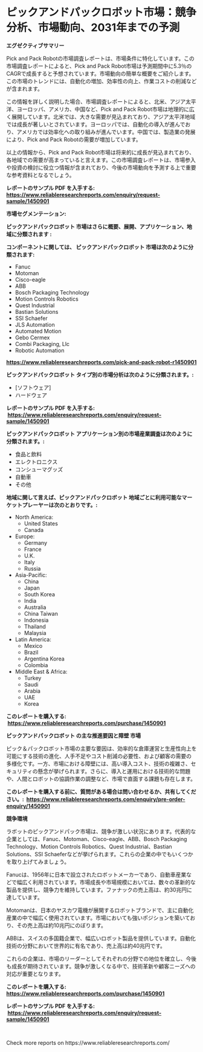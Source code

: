 <p><h1>ピックアンドパックロボット市場：競争分析、市場動向、2031年までの予測</h1></p><p><strong>エグゼクティブサマリー</strong></p>
<p><p>Pick and Pack Robotの市場調査レポートは、市場条件に特化しています。この市場調査レポートによると、Pick and Pack Robot市場は予測期間中に5.3％のCAGRで成長すると予想されています。市場動向の簡単な概要をご紹介します。この市場のトレンドには、自動化の増加、効率性の向上、作業コストの削減などが含まれます。</p><p>この情報を詳しく説明した場合、市場調査レポートによると、北米、アジア太平洋、ヨーロッパ、アメリカ、中国など、Pick and Pack Robot市場は地理的に広く展開しています。北米では、大きな需要が見込まれており、アジア太平洋地域では成長が著しいとされています。ヨーロッパでは、自動化の導入が進んでおり、アメリカでは効率化への取り組みが進んでいます。中国では、製造業の発展により、Pick and Pack Robotの需要が増加しています。</p><p>以上の情報から、Pick and Pack Robot市場は将来的に成長が見込まれており、各地域での需要が高まっていると言えます。この市場調査レポートは、市場参入や投資の検討に役立つ情報が含まれており、今後の市場動向を予測する上で重要な参考資料となるでしょう。</p></p>
<p><strong>レポートのサンプル PDF を入手する: <a href="https://www.reliableresearchreports.com/enquiry/request-sample/1450901">https://www.reliableresearchreports.com/enquiry/request-sample/1450901</a></strong></p>
<p><strong>市場セグメンテーション:</strong></p>
<p><strong> ピックアンドパックロボット 市場はさらに概要、展開、アプリケーション、地域に分類されます :</strong></p>
<p><strong>コンポーネントに関しては、 ピックアンドパックロボット 市場は次のように分類されます: &nbsp;</strong></p>
<p><ul><li>Fanuc</li><li>Motoman</li><li>Cisco-eagle</li><li>ABB</li><li>Bosch Packaging Technology</li><li>Motion Controls Robotics</li><li>Quest Industrial</li><li>Bastian Solutions</li><li>SSI Schaefer</li><li>JLS Automation</li><li>Automated Motion</li><li>Gebo Cermex</li><li>Combi Packaging, Llc</li><li>Robotic Automation</li></ul></p>
<p><strong><a href="https://www.reliableresearchreports.com/pick-and-pack-robot-r1450901">https://www.reliableresearchreports.com/pick-and-pack-robot-r1450901</a></strong></p>
<p><strong> ピックアンドパックロボット タイプ別の市場分析は次のように分類されます。:</strong></p>
<p><ul><li>[ソフトウェア]</li><li>ハードウェア</li></ul></p>
<p><strong>レポートのサンプル PDF を入手する: &nbsp;<a href="https://www.reliableresearchreports.com/enquiry/request-sample/1450901">https://www.reliableresearchreports.com/enquiry/request-sample/1450901</a></strong></p>
<p><strong> ピックアンドパックロボット アプリケーション別の市場産業調査は次のように分類されます。:</strong></p>
<p><ul><li>食品と飲料</li><li>エレクトロニクス</li><li>コンシューマグッズ</li><li>自動車</li><li>その他</li></ul></p>
<p><strong>地域に関して言えば、ピックアンドパックロボット 地域ごとに利用可能なマーケットプレーヤーは次のとおりです。:</strong></p>
<p><ul>
    <li>
        North America:
        <ul>
            <li>United States</li>
            <li>Canada</li>
        </ul>
    </li>
    <li>
        Europe:
        <ul>
            <li>Germany</li>
            <li>France</li>
            <li>U.K.</li>
            <li>Italy</li>
            <li>Russia</li>
        </ul>
    </li>
    <li>
        Asia-Pacific:
        <ul>
            <li>China</li>
            <li>Japan</li>
            <li>South Korea</li>
            <li>India</li>
            <li>Australia</li>
            <li>China Taiwan</li>
            <li>Indonesia</li>
            <li>Thailand</li>
            <li>Malaysia</li>
        </ul>
    </li>
    <li>
        Latin America:
        <ul>
            <li>Mexico</li>
            <li>Brazil</li>
            <li>Argentina Korea</li>
            <li>Colombia</li>
        </ul>
    </li>
    <li>
        Middle East & Africa:
        <ul>
            <li>Turkey</li>
            <li>Saudi</li>
            <li>Arabia</li>
            <li>UAE</li>
            <li>Korea</li>
        </ul>
    </li>
    </ul></p>
<p><strong>このレポートを購入する: &nbsp;<a href="https://www.reliableresearchreports.com/purchase/1450901">https://www.reliableresearchreports.com/purchase/1450901</a></strong></p>
<p><strong>ピックアンドパックロボット の主な推進要因と障壁 市場</strong></p>
<p><p>ピック＆パックロボット市場の主要な要因は、効率的な倉庫運営と生産性向上を可能にする技術の進化、人手不足やコスト削減の必要性、および顧客の需要の多様化です。一方、市場における障壁には、高い導入コスト、技術の複雑さ、セキュリティの懸念が挙げられます。さらに、導入と運用における技術的な問題や、人間とロボットの協調作業の調整など、市場で直面する課題も存在します。</p></p>
<p><strong>このレポートを購入する前に、質問がある場合は問い合わせるか、共有してください。:&nbsp; <a href="https://www.reliableresearchreports.com/enquiry/pre-order-enquiry/1450901">https://www.reliableresearchreports.com/enquiry/pre-order-enquiry/1450901</a></strong></p>
<p><strong>競争環境</strong></p>
<p><p>ラボットのピックアンドパック市場は、競争が激しい状況にあります。代表的な企業としては、Fanuc、Motoman、Cisco-eagle、ABB、Bosch Packaging Technology、Motion Controls Robotics、Quest Industrial、Bastian Solutions、SSI Schaeferなどが挙げられます。これらの企業の中でもいくつかを取り上げてみましょう。</p><p>Fanucは、1956年に日本で設立されたロボットメーカーであり、自動車産業などで幅広く利用されています。市場成長や市場規模においては、数々の革新的な製品を提供し、競争力を維持しています。ファナックの売上高は、約30兆円に達しています。</p><p>Motomanは、日本のヤスカワ電機が展開するロボットブランドで、主に自動化産業の中で幅広く使用されています。市場においても強いポジションを築いており、その売上高は約10兆円にのぼります。</p><p>ABBは、スイスの多国籍企業で、幅広いロボット製品を提供しています。自動化技術の分野において世界的に有名であり、売上高は約40兆円です。</p><p>これらの企業は、市場のリーダーとしてそれぞれの分野での地位を確立し、今後も成長が期待されています。競争が激しくなる中で、技術革新や顧客ニーズへの対応が重要となります。</p></p>
<p><strong>このレポートを購入する: &nbsp; <a href="https://www.reliableresearchreports.com/purchase/1450901">https://www.reliableresearchreports.com/purchase/1450901</a></strong></p>
<p><strong>レポートのサンプル PDF を入手する: &nbsp;<a href="https://www.reliableresearchreports.com/enquiry/request-sample/1450901">https://www.reliableresearchreports.com/enquiry/request-sample/1450901</a></strong><strong></strong></p>
<p>&nbsp;</p>
<p>Check more reports on https://www.reliableresearchreports.com/</p>
